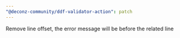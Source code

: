 ```yaml
---
"@deconz-community/ddf-validator-action": patch
---
```


Remove line offset, the error message will be before the related line
